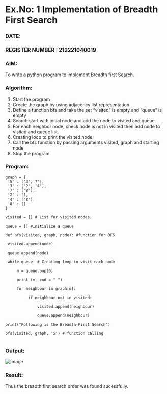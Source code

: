 # Ex.No: 1  Implementation of Breadth First Search 
### DATE:                                                                            
### REGISTER NUMBER : 212221040019
### AIM: 
To write a python program to implement Breadth first Search. 
### Algorithm:
1. Start the program
2. Create the graph by using adjacency list representation
3. Define a function bfs and take the set “visited” is empty and “queue” is empty
4. Search start with initial node and add the node to visited and queue.
5. For each neighbor node, check node is not in visited then add node to visited and queue list.
6.  Creating loop to print the visited node.
7.   Call the bfs function by passing arguments visited, graph and starting node.
8.   Stop the program.
### Program:
```
graph = { 
 '5' : ['3','7'], 
 '3' : ['2', '4'], 
 '7' : ['8'], 
 '2' : [], 
 '4' : ['8'], 
 '8' : [] 
} 

visited = [] # List for visited nodes. 

queue = [] #Initialize a queue 

def bfs(visited, graph, node): #function for BFS 

 visited.append(node) 
 
 queue.append(node) 
 
 while queue: # Creating loop to visit each node
 
     m = queue.pop(0) 
     
     print (m, end = " ")
     
     for neighbour in graph[m]:
     
          if neighbour not in visited:
          
              visited.append(neighbour) 
              
              queue.append(neighbour) 

print("Following is the Breadth-First Search") 

bfs(visited, graph, '5') # function calling 


```

### Output:

![image](https://github.com/arun605/AI_Lab_2023-24/assets/118738931/9468342a-1f35-404d-bc81-6147a8824dc8)




### Result:
Thus the breadth first search order was found sucessfully.
